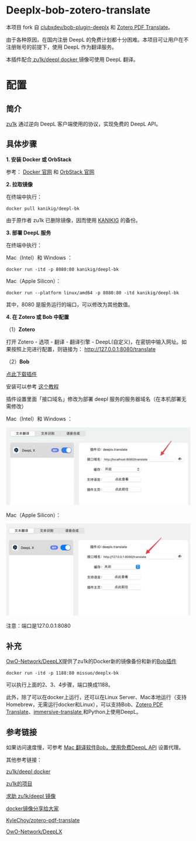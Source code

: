 # Deeplx-bob-zotero-translate

本项目 fork 自 [clubxdev/bob-plugin-deeplx](https://github.com/clubxdev/bob-plugin-deeplx) 和 [Zotero PDF Translate](https://github.com/windingwind/zotero-pdf-translate/pull/342)。

由于各种原因，在国内注册 DeepL 的免费计划都十分困难。本项目可让用户在不注册账号的前提下，使用 DeepL 作为翻译服务。

本插件配合[ zu1k/deepl docker ](https://hub.docker.com/r/zu1k/deepl)镜像可使用 DeepL 翻译。

# 配置
## 简介

[zu1k](https://github.com/zu1k) 通过逆向 DeepL 客户端使用的协议，实现免费的 DeepL API。

## 具体步骤

**1. 安装 Docker 或 OrbStack**

参考： [Docker 官网](https://www.docker.com/) 和 [OrbStack 官网](https://orbstack.dev/)

**2. 拉取镜像**

在终端中执行：

```Shell
docker pull kanikig/deepl-bk
```

由于原作者 zu1k 已删除镜像，因而使用 [KANIKIG](https://github.com/clubxdev/bob-plugin-deeplx/issues/3) 的备份。

**3. 部署 DeepL 服务**

在终端中执行：

Mac（Intel）和 Windows ：

```Shell
docker run -itd -p 8080:80 kanikig/deepl-bk 
```


Mac（Apple Silicon）：

```Shell
docker run --platform linux/amd64 -p 8080:80 -itd kanikig/deepl-bk
```


其中，8080 是服务运行的端口，可以修改为其他数值。

**4. 在 Zotero 或 Bob 中配置**

（1）**Zotero**

打开 Zotero - 选项 - 翻译 - 翻译引擎 - DeepL(自定义)，在密钥中输入网址。如果按照上完进行配置，则链接为： http://127.0.0.1:8080/translate

（2）**Bob**

[点此下载插件](https://github.com/ZacharyLauGitHub/Deeplx-bob-zotero-translate/raw/master/deeplx.translate.bobplugin)

安装可以参考 [这个教程](https://ripperhe.gitee.io/bob/#/general/quickstart/plugin)

插件设置里面「接口域名」修改为部署 deepl 服务的服务器域名（在本机部署无需修改）

Mac（Intel）和 Windows ：

![](https://raw.githubusercontent.com/ZacharyLauGitHub/images/master/2023/CleanShot%202023-07-25%20at%2014.38.53%402x.png)

Mac（Apple Silicon）：

![](https://raw.githubusercontent.com/ZacharyLauGitHub/images/master/2023/deeplx-setting.jpg)

注意：端口是127.0.0.1:8080

## 补充

[OwO-Network/DeepLX](https://github.com/OwO-Network/DeepLX#setup-on-immersive-translate)提供了zu1k的Docker新的镜像备份和新的[Bob插件](https://github.com/missuo/bob-plugin-deeplx)

```Shell
docker run -itd -p 1188:80 missuo/deeplx-bk
```
可以执行上面的2、3、4步骤，端口换成1188。

此外，除了可以在docker上运行，还可以在Linux Server、Mac本地运行（支持Homebrew，无需运行docker和Linux），可以支持Bob、[Zotero PDF Translate](https://github.com/windingwind/zotero-pdf-translate/pull/342)、[immersive-translate
](https://github.com/immersive-translate/immersive-translate)和Python上使用DeepL。

## 参考链接

如果访问速度慢，可参考 [Mac 翻译软件Bob，使用免费DeepL API](https://zhuanlan.zhihu.com/p/484946276) 设置代理。

其他参考链接：

[ zu1k/deepl docker ](https://hub.docker.com/r/zu1k/deepl)

[zu1k的项目](https://zu1k.com/projects/#deepl-free-api)

[求助 zu1k/deepl 镜像](https://github.com/clubxdev/bob-plugin-deeplx/issues/2)

[docker镜像分享给大家](https://github.com/clubxdev/bob-plugin-deeplx/issues/3)

[KyleChoy/zotero-pdf-translate](https://github.com/KyleChoy/zotero-pdf-translate)

[OwO-Network/DeepLX](https://github.com/OwO-Network/DeepLX#setup-on-immersive-translate)
